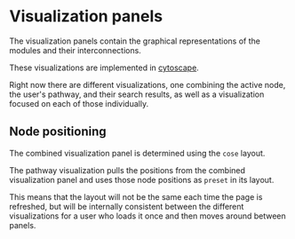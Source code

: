 # Visualization panels

The visualization panels contain the graphical representations of the modules and their interconnections. 

These visualizations are implemented in [cytoscape](https://dash.plotly.com/cytoscape).

Right now there are different visualizations, one combining the active node, the user's pathway, and their search results, as well as a visualization focused on each of those individually.

## Node positioning

The combined visualization panel is determined using the `cose` layout.

The pathway visualization pulls the positions from the combined visualization panel and uses those node positions as `preset` in its layout.

This means that the layout will not be the same each time the page is refreshed, but will be internally consistent between the different visualizations for a user who loads it once and then moves around between panels.